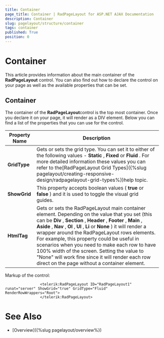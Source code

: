 ```yaml
---
title: Container
page_title: Container | RadPageLayout for ASP.NET AJAX Documentation
description: Container
slug: pagelayout/structure/container
tags: container
published: True
position: 0
---
```


# Container



This article provides information about the main container of the **RadPageLayout** control. You can also find out how to declare the control on your page as well as the available properties that can be set.

## Container

The container of the **RadPageLayout**control is the top most container. Once you declare it on your page, it will render as a DIV element. Below you can find a list of the properties that you can use for the control.


| Property Name | Description |
| ------ | ------ |
| **GridType** |Gets or sets the grid type. You can set it to either of the following values - **Static** , **Fixed** or **Fluid** . For more detailed information these values you can refer to the[RadPageLayout Grid Types]({%slug pagelayout/creating-responsive-design/radpagelayout-grid-types%})help topic.|
| **ShowGrid** |This property accepts boolean values ( **true** or **false** ) and it is used to toggle the visual grid guides.|
| **HtmlTag** |Gets or sets the RadPageLayout main container element. Depending on the value that you set (this can be **Div** , **Section** , **Header** , **Footer** , **Main** , **Aside** , **Nav** , **Ol** , **Ul** , **Li** or **None** ) it will render a wrapper around the RadPageLayout rows elements. For example, this property could be useful in scenarios when you need to make each row to have 100% width of the screen. Setting the value to "None" will work fine since it will render each row direct on the page without a container element.|

Markup of the control:

````ASPNET
	            <telerik:RadPageLayout ID="RadPageLayout1" runat="server" ShowGrid="true" GridType="Fluid"  RenderRowWrappers="Root">
	            </telerik:RadPageLayout>
````



# See Also

 * [Overview]({%slug pagelayout/overview%})
